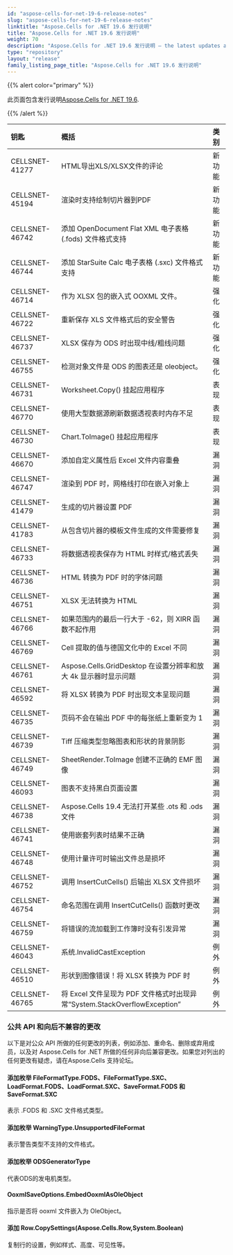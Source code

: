 ```yaml
---
id: "aspose-cells-for-net-19-6-release-notes"
slug: "aspose-cells-for-net-19-6-release-notes"
linktitle: "Aspose.Cells for .NET 19.6 发行说明"
title: "Aspose.Cells for .NET 19.6 发行说明"
weight: 70
description: "Aspose.Cells for .NET 19.6 发行说明 – the latest updates and fixes."
type: "repository"
layout: "release"
family_listing_page_title: "Aspose.Cells for .NET 19.6 发行说明"
---
```

{{% alert color="primary" %}} 

此页面包含发行说明[Aspose.Cells for .NET 19.6](https://www.nuget.org/packages/Aspose.Cells/19.6.0).

{{% /alert %}} 

|**钥匙**|**概括**|**类别**|
|:- |:- |:- |
|CELLSNET-41277|HTML导出XLS/XLSX文件的评论|新功能|
|CELLSNET-45194|渲染时支持绘制切片器到PDF|新功能|
|CELLSNET-46742|添加 OpenDocument Flat XML 电子表格 (.fods) 文件格式支持|新功能|
|CELLSNET-46744|添加 StarSuite Calc 电子表格 (.sxc) 文件格式支持|新功能|
|CELLSNET-46714|作为 XLSX 包的嵌入式 OOXML 文件。|强化|
|CELLSNET-46722|重新保存 XLS 文件格式后的安全警告|强化|
|CELLSNET-46737|XLSX 保存为 ODS 时出现中线/粗线问题|强化|
|CELLSNET-46755|检测对象文件是 ODS 的图表还是 oleobject。|强化|
|CELLSNET-46731|Worksheet.Copy() 挂起应用程序|表现|
|CELLSNET-46770|使用大型数据源刷新数据透视表时内存不足|表现|
|CELLSNET-46730|Chart.ToImage() 挂起应用程序|表现|
|CELLSNET-46670|添加自定义属性后 Excel 文件内容重叠|漏洞|
|CELLSNET-46747|渲染到 PDF 时，网格线打印在嵌入对象上|漏洞|
|CELLSNET-41479|生成的切片器设置 PDF|漏洞|
|CELLSNET-41783|从包含切片器的模板文件生成的文件需要修复|漏洞|
|CELLSNET-46733|将数据透视表保存为 HTML 时样式/格式丢失|漏洞|
|CELLSNET-46736|HTML 转换为 PDF 时的字体问题|漏洞|
|CELLSNET-46751|XLSX 无法转换为 HTML|漏洞|
|CELLSNET-46766|如果范围内的最后一行大于 -62，则 XIRR 函数不起作用|漏洞|
|CELLSNET-46769|Cell 提取的值与德国文化中的 Excel 不同|漏洞|
|CELLSNET-46761|Aspose.Cells.GridDesktop 在设置分辨率和放大 4k 显示器时显示问题|漏洞|
|CELLSNET-46592|将 XLSX 转换为 PDF 时出现文本呈现问题|漏洞|
|CELLSNET-46735|页码不会在输出 PDF 中的每张纸上重新变为 1|漏洞|
|CELLSNET-46739|Tiff 压缩类型忽略图表和形状的背景阴影|漏洞|
|CELLSNET-46749|SheetRender.ToImage 创建不正确的 EMF 图像|漏洞|
|CELLSNET-46093|图表不支持黑白页面设置|漏洞|
|CELLSNET-46738|Aspose.Cells 19.4 无法打开某些 .ots 和 .ods 文件|漏洞|
|CELLSNET-46741|使用嵌套列表时结果不正确|漏洞|
|CELLSNET-46748|使用计量许可时输出文件总是损坏|漏洞|
|CELLSNET-46752|调用 InsertCutCells() 后输出 XLSX 文件损坏|漏洞|
|CELLSNET-46754|命名范围在调用 InsertCutCells() 函数时更改|漏洞|
|CELLSNET-46759|将错误的流加载到工作簿时没有引发异常|漏洞|
|CELLSNET-46043|系统.InvalidCastException|例外|
|CELLSNET-46510|形状到图像错误！将 XLSX 转换为 PDF 时|例外|
|CELLSNET-46765|将 Excel 文件呈现为 PDF 文件格式时出现异常“System.StackOverflowException”|例外|
### **公共 API 和向后不兼容的更改**
以下是对公众 API 所做的任何更改的列表，例如添加、重命名、删除或弃用成员，以及对 Aspose.Cells for .NET 所做的任何非向后兼容更改。如果您对列出的任何更改有疑虑，请在Aspose.Cells 支持论坛。
#### **添加枚举 FileFormatType.FODS、FileFormatType.SXC、LoadFormat.FODS、LoadFormat.SXC、SaveFormat.FODS 和 SaveFormat.SXC**
表示 .FODS 和 .SXC 文件格式类型。
#### **添加枚举 WarningType.UnsupportedFileFormat**
表示警告类型不支持的文件格式。
#### **添加枚举 ODSGeneratorType**
代表ODS的发电机类型。
#### **OoxmlSaveOptions.EmbedOoxmlAsOleObject**
指示是否将 ooxml 文件嵌入为 OleObject。
#### **添加 Row.CopySettings(Aspose.Cells.Row,System.Boolean)**
复制行的设置，例如样式、高度、可见性等。
